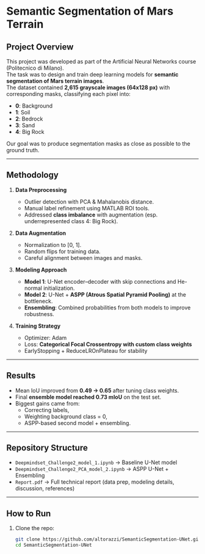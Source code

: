 # Semantic Segmentation of Mars Terrain

## Project Overview
This project was developed as part of the Artificial Neural Networks course (Politecnico di Milano).  
The task was to design and train deep learning models for **semantic segmentation of Mars terrain images**.  
The dataset contained **2,615 grayscale images (64x128 px)** with corresponding masks, classifying each pixel into:

- **0**: Background  
- **1**: Soil  
- **2**: Bedrock  
- **3**: Sand  
- **4**: Big Rock  

Our goal was to produce segmentation masks as close as possible to the ground truth.

---

## Methodology
1. **Data Preprocessing**
   - Outlier detection with PCA & Mahalanobis distance.
   - Manual label refinement using MATLAB ROI tools.
   - Addressed **class imbalance** with augmentation (esp. underrepresented class 4: Big Rock).

2. **Data Augmentation**
   - Normalization to [0, 1].  
   - Random flips for training data.  
   - Careful alignment between images and masks.  

3. **Modeling Approach**
   - **Model 1**: U-Net encoder–decoder with skip connections and He-normal initialization.  
   - **Model 2**: U-Net + **ASPP (Atrous Spatial Pyramid Pooling)** at the bottleneck.  
   - **Ensembling**: Combined probabilities from both models to improve robustness.

4. **Training Strategy**
   - Optimizer: Adam  
   - Loss: **Categorical Focal Crossentropy with custom class weights**  
   - EarlyStopping + ReduceLROnPlateau for stability  

---

## Results
- Mean IoU improved from **0.49 → 0.65** after tuning class weights.  
- Final **ensemble model reached 0.73 mIoU** on the test set.  
- Biggest gains came from:
  - Correcting labels,  
  - Weighting background class = 0,  
  - ASPP-based second model + ensembling.  

---

## Repository Structure
- `Deepmindset_Challenge2_model_1.ipynb` → Baseline U-Net model  
- `Deepmindset_Challenge2_PCA_model_2.ipynb` → ASPP U-Net + Ensembling  
- `Report.pdf` → Full technical report (data prep, modeling details, discussion, references)

---

## How to Run
1. Clone the repo:
   ```bash
   git clone https://github.com/altorazzi/SemanticSegmentation-UNet.git
   cd SemanticSegmentation-UNet
